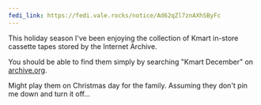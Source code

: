 ```yaml
---
fedi_link: https://fedi.vale.rocks/notice/Ad62qZl7znAXhSByFc
---
```


This holiday season I've been enjoying the collection of Kmart in-store cassette tapes stored by the Internet Archive.

You should be able to find them simply by searching "Kmart December" on [archive.org](https://archive.org).

Might play them on Christmas day for the family. Assuming they don't pin me down and turn it off...
